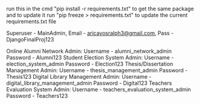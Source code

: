 run this in the cmd "pip install -r requirements.txt" to get the same package 
and to update it run "pip freeze > requirements.txt" to update the current requirements.txt file

Superuser - MainAdmin, Email - aricayosralph3@gmail.com, Pass - DjangoFinalProj123

Online Alumni Network Admin: Username - alumni_network_admin Password - Alumni123
Student Election System Admin: Username - election_system_admin Password - Election123
Thesis/Dissertation Management Admin: Username - thesis_management_admin Password - Thesis123
Digital Library Management Admin: Username - digital_library_management_admin Password - Digital123
Teachers Evaluation System Admin: Username - teachers_evaluation_system_admin Password - Teachers123